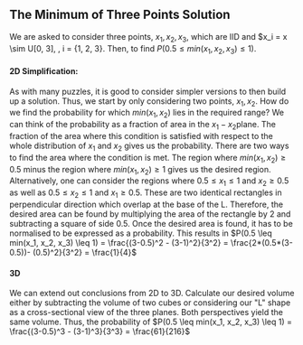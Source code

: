 ## The Minimum of Three Points Solution

We are asked to consider three points, $x_1, x_2, x_3$, which are IID and $x_i = x \sim U\[0, 3\], \, i = \{1, 2, 3\}.
Then, to find $P(0.5 \leq min(x_1, x_2, x_3) \leq 1)$.

#### 2D Simplification:
As with many puzzles, it is good to consider simpler versions to then build up a solution. Thus, we start by only
considering two points, $x_1, x_2$. How do we find the probability for which $min(x_1, x_2)$ lies in the required 
range? We can think of the probability as a fraction of area in the $x_1-x_2$plane. The fraction of the area where this
condition is satisfied with respect to the whole distribution of $x_1$ and $x_2$ gives us the probability. There are 
two ways to find the area where the condition is met. The region where $min(x_1, x_2) \geq 0.5$ minus the region where
$min(x_1, x_2) \geq 1$ gives us the desired region. Alternatively, one can consider the regions where 
$0.5 \leq x_1 \leq 1$ and $x_2 \geq 0.5$ as well as $0.5 \leq x_2 \leq 1$ and $x_1 \geq 0.5$. These are two identical
rectangles in perpendicular direction which overlap at the base of the L. Therefore, the desired area can be found
by multiplying the area of the rectangle by 2 and subtracting a square of side 0.5. Once the desired area is found,
it has to be normalised to be expressed as a probability. This results in 
$P(0.5 \leq min(x_1, x_2, x_3) \leq 1) = \frac{(3-0.5)^2 - (3-1)^2}{3^2} = \frac{2*(0.5*(3-0.5))- (0.5)^2}{3^2} = \frac{1}{4}$

#### 3D
We can extend out conclusions from 2D to 3D. Calculate our desired volume either by subtracting the volume of two
cubes or considering our "L" shape as a cross-sectional view of the three planes. Both perspectives yield the same
volume. Thus, the probability of $P(0.5 \leq min(x_1, x_2, x_3) \leq 1) = \frac{(3-0.5)^3 - (3-1)^3}{3^3} = \frac{61}{216}$

